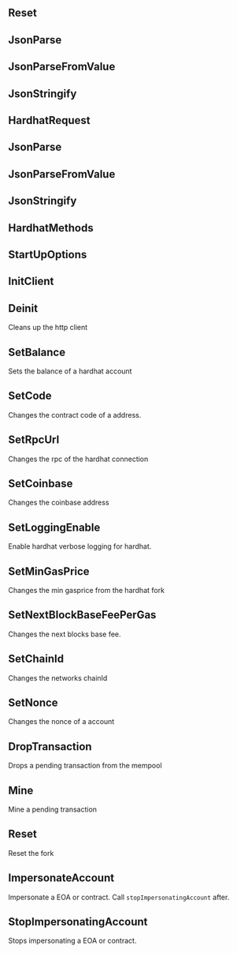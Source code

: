 ## Reset

## JsonParse

## JsonParseFromValue

## JsonStringify

## HardhatRequest

## JsonParse

## JsonParseFromValue

## JsonStringify

## HardhatMethods

## StartUpOptions

## InitClient

## Deinit
Cleans up the http client

## SetBalance
Sets the balance of a hardhat account

## SetCode
Changes the contract code of a address.

## SetRpcUrl
Changes the rpc of the hardhat connection

## SetCoinbase
Changes the coinbase address

## SetLoggingEnable
Enable hardhat verbose logging for hardhat.

## SetMinGasPrice
Changes the min gasprice from the hardhat fork

## SetNextBlockBaseFeePerGas
Changes the next blocks base fee.

## SetChainId
Changes the networks chainId

## SetNonce
Changes the nonce of a account

## DropTransaction
Drops a pending transaction from the mempool

## Mine
Mine a pending transaction

## Reset
Reset the fork

## ImpersonateAccount
Impersonate a EOA or contract. Call `stopImpersonatingAccount` after.

## StopImpersonatingAccount
Stops impersonating a EOA or contract.

